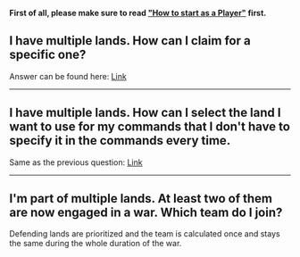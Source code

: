 **First of all, please make sure to read ["How to start as a Player"](../basics/Start) first.**

## I have multiple lands. How can I claim for a specific one?
Answer can be found here: [Link](https://wiki.incredibleplugins.com/lands/players/basics/commands#current-edit-land)

***

## I have multiple lands. How can I select the land I want to use for my commands that I don't have to specify it in the commands every time.
Same as the previous question: [Link](https://wiki.incredibleplugins.com/lands/players/basics/commands#current-edit-land)

***

## I'm part of multiple lands. At least two of them are now engaged in a war. Which team do I join?
Defending lands are prioritized and the team is calculated once and stays the same during the whole duration of the war.


 
